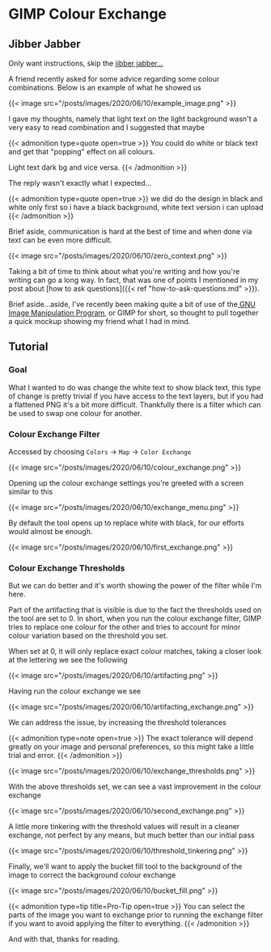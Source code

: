# GIMP Colour Exchange


## Jibber Jabber
Only want instructions, skip the [jibber jabber...](#tutorial)

A friend recently asked for some advice regarding some colour combinations. Below is an example of what he showed us

{{< image src="/posts/images/2020/06/10/example_image.png" >}}

I gave my thoughts, namely that light text on the light background wasn't a very easy to read combination and I suggested that maybe

{{< admonition type=quote open=true >}}
You could do white or black text and get that "popping" effect on all colours.

Light text dark bg and vice versa.
{{< /admonition >}}

The reply wasn't exactly what I expected...

{{< admonition type=quote open=true >}}
we did do the design in black and white only first so i have a black background, white text version i can upload
{{< /admonition >}}

Brief aside, communication is hard at the best of time and when done via text can be even more difficult.

{{< image src="/posts/images/2020/06/10/zero_context.png" >}}

Taking a bit of time to think about what you're writing and how you're writing can go a long way. In fact, that was one of points I mentioned in my post about [how to ask questions]({{< ref "how-to-ask-questions.md" >}}).

Brief aside...aside, I've recently been making quite a bit of use of the[ GNU Image Manipulation Program](https://links.avdjian.com/gimp), or GIMP for short, so thought to pull together a quick mockup showing my friend what I had in mind.

## Tutorial

### Goal
What I wanted to do was change the white text to show black text, this type of change is pretty trivial if you have access to the text layers, but if you had a flattened PNG it's a bit more difficult. Thankfully there is a filter which can be used to swap one colour for another.

### Colour Exchange Filter
Accessed by choosing `Colors` -> `Map` -> `Color Exchange`

{{< image src="/posts/images/2020/06/10/colour_exchange.png" >}}

Opening up the colour exchange settings you're greeted with a screen similar to this

{{< image src="/posts/images/2020/06/10/exchange_menu.png" >}}

By default the tool opens up to replace white with black, for our efforts would almost be enough.

{{< image src="/posts/images/2020/06/10/first_exchange.png" >}}

### Colour Exchange Thresholds
But we can do better and it's worth showing the power of the filter while I'm here.

Part of the artifacting that is visible is due to the fact the thresholds used on the tool are set to 0. In short, when you run the colour exchange filter, GIMP tries to replace one colour for the other and tries to account for minor colour variation based on the threshold you set.

When set at 0, it will only replace exact colour matches, taking a closer look at the lettering we see the following

{{< image src="/posts/images/2020/06/10/artifacting.png" >}}

Having run the colour exchange we see

{{< image src="/posts/images/2020/06/10/artifacting_exchange.png" >}}

We can address the issue, by increasing the threshold tolerances

{{< admonition type=note open=true >}}
The exact tolerance will depend greatly on your image and personal preferences, so this might take a little trial and error.
{{< /admonition >}}

{{< image src="/posts/images/2020/06/10/exchange_thresholds.png" >}}

With the above thresholds set, we can see a vast improvement in the colour exchange

{{< image src="/posts/images/2020/06/10/second_exchange.png" >}}

A little more tinkering with the threshold values will result in a cleaner exchange, not perfect by any means, but much better than our initial pass

{{< image src="/posts/images/2020/06/10/threshold_tinkering.png" >}}

Finally, we'll want to apply the bucket fill tool to the background of the image to correct the background colour exchange

{{< image src="/posts/images/2020/06/10/bucket_fill.png" >}}

{{< admonition type=tip title=Pro-Tip open=true >}}
You can select the parts of the image you want to exchange prior to running the exchange filter if you want to avoid applying the filter to everything.
{{< /admonition >}}

And with that, thanks for reading.

